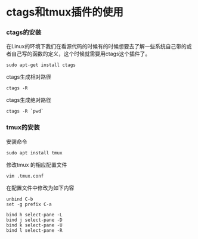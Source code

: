 # ctags和tmux插件的使用

### ctags的安装

在Linux的环境下我们在看源代码的时候有的时候想要去了解一些系统自己带的或者自己写的函数的定义，这个时候就需要用ctags这个插件了。

```shell
sudo apt-get install ctags
```

ctags生成相对路径

```shell
ctags -R
```

ctags生成绝对路径

```shell
ctags -R `pwd`
```

### tmux的安装

安装命令

```shell
sudo apt install tmux
```

修改tmux 的相应配置文件

```shell
vim .tmux.conf
```

在配置文件中修改为如下内容

```shell
unbind C-b
set -g prefix C-a

bind h select-pane -L
bind j select-pane -D
bind k select-pane -U
bind l select-pane -R
```

